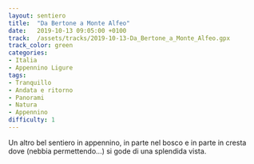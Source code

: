 ```yaml
---
layout: sentiero
title:  "Da Bertone a Monte Alfeo"
date:   2019-10-13 09:05:00 +0100
track:  /assets/tracks/2019-10-13-Da_Bertone_a_Monte_Alfeo.gpx
track_color: green
categories:
- Italia
- Appennino Ligure
tags:
- Tranquillo
- Andata e ritorno
- Panorami
- Natura
- Appennino
difficulty: 1
---
```


Un altro bel sentiero in appennino, in parte nel bosco e in parte in cresta dove (nebbia permettendo...) si gode di una splendida vista. 